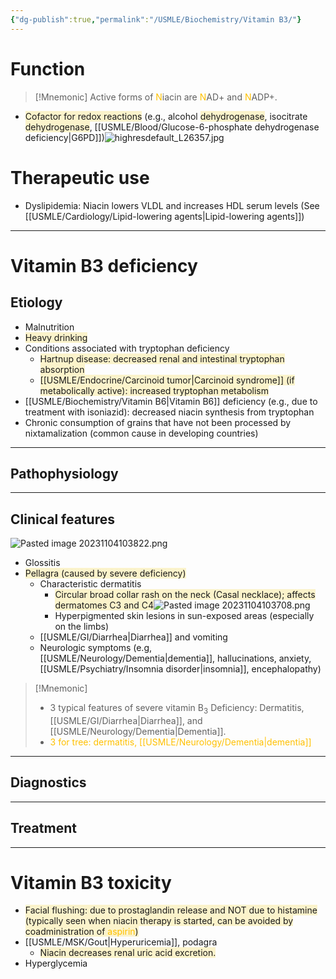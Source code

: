 ```yaml
---
{"dg-publish":true,"permalink":"/USMLE/Biochemistry/Vitamin B3/"}
---
```


# Function
>[!Mnemonic] 
>Active forms of <font color="#ffc000">N</font>iacin are <font color="#ffc000">N</font>AD+ and <font color="#ffc000">N</font>ADP+.
- <span style="background:rgba(240, 200, 0, 0.2)">Cofactor for redox reactions</span> (e.g., alcohol <span style="background:rgba(240, 200, 0, 0.2)">dehydrogenase</span>, isocitrate <span style="background:rgba(240, 200, 0, 0.2)">dehydrogenase</span>, [[USMLE/Blood/Glucose-6-phosphate dehydrogenase deficiency\|G6PD]])![highresdefault_L26357.jpg](/img/user/appendix/highresdefault_L26357.jpg)
# Therapeutic use
- Dyslipidemia: Niacin lowers VLDL and increases HDL serum levels (See [[USMLE/Cardiology/Lipid-lowering agents\|Lipid-lowering agents]])

---
# Vitamin B3 deficiency
## Etiology
- Malnutrition
- <span style="background:rgba(240, 200, 0, 0.2)">Heavy drinking</span>
- Conditions associated with tryptophan deficiency
	- <span style="background:rgba(240, 200, 0, 0.2)">Hartnup disease: decreased renal and intestinal tryptophan absorption</span>
	- <span style="background:rgba(240, 200, 0, 0.2)">[[USMLE/Endocrine/Carcinoid tumor\|Carcinoid syndrome]] (if metabolically active): increased tryptophan metabolism</span>
- [[USMLE/Biochemistry/Vitamin B6\|Vitamin B6]] deficiency (e.g., due to treatment with isoniazid): decreased niacin synthesis from tryptophan
- Chronic consumption of grains that have not been processed by nixtamalization (common cause in developing countries)

---
## Pathophysiology


---
## Clinical features
![Pasted image 20231104103822.png](/img/user/appendix/Pasted%20image%2020231104103822.png)
- Glossitis
- <span style="background:rgba(240, 200, 0, 0.2)">Pellagra (caused by severe deficiency)</span>
	- Characteristic dermatitis
		- <span style="background:rgba(240, 200, 0, 0.2)">Circular broad collar rash on the neck (Casal necklace); affects dermatomes C3 and C4</span>![Pasted image 20231104103708.png](/img/user/appendix/Pasted%20image%2020231104103708.png)
		- Hyperpigmented skin lesions in sun-exposed areas (especially on the limbs) 
	- [[USMLE/GI/Diarrhea\|Diarrhea]] and vomiting
	- Neurologic symptoms (e.g, [[USMLE/Neurology/Dementia\|dementia]], hallucinations, anxiety, [[USMLE/Psychiatry/Insomnia disorder\|insomnia]], encephalopathy)

>[!Mnemonic] 
>- 3 typical features of severe vitamin B<sub>3</sub> Deficiency: Dermatitis, [[USMLE/GI/Diarrhea\|Diarrhea]], and [[USMLE/Neurology/Dementia\|Dementia]].
>- <font color="#ffc000">3 for tree: dermatitis, [[USMLE/Neurology/Dementia\|dementia]]</font>

---
## Diagnostics


---
## Treatment


---
# Vitamin B3 toxicity
- <span style="background:rgba(240, 200, 0, 0.2)">Facial flushing: due to prostaglandin release and NOT due to histamine (typically seen when niacin therapy is started, can be avoided by coadministration of <font color="#ffc000">aspirin</font>)</span>
- [[USMLE/MSK/Gout\|Hyperuricemia]], podagra 
	- <span style="background:rgba(240, 200, 0, 0.2)">Niacin decreases renal uric acid excretion.</span>
- Hyperglycemia
